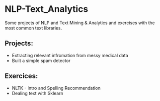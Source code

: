 # NLP-Text_Analytics
Some projects of NLP and Text Mining &amp; Analytics and exercises with the most common text libraries.

## Projects:
- Extracting relevant infromation from messy medical data
- Built a simple spam detector

## Exercices:
- NLTK - Intro and Spelling Recommendation
- Dealing text with Sklearn
